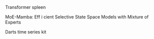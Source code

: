 Transformer spleen

MoE-Mamba: Eff i cient Selective State Space Models with Mixture of Experts

Darts time series kit